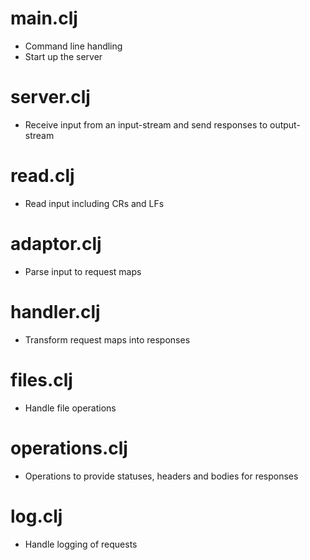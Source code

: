 # main.clj

- Command line handling
- Start up the server

# server.clj

- Receive input from an input-stream and send responses to output-stream

# read.clj

- Read input including CRs and LFs

# adaptor.clj

- Parse input to request maps

# handler.clj

- Transform request maps into responses

# files.clj

- Handle file operations

# operations.clj

- Operations to provide statuses, headers and bodies for responses

# log.clj

- Handle logging of requests
